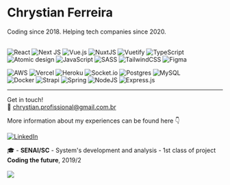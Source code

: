 <h1>Chrystian Ferreira</h1>
Coding since 2018. Helping tech companies since 2020.<br><br>

![React](https://img.shields.io/badge/React-%2320232a.svg?style=flat-square&logo=react&logoColor=%2361DAFB) 
![Next JS](https://img.shields.io/badge/Next-black?style=flat-square&logo=next.js&logoColor=white)
![Vue.js](https://img.shields.io/badge/Vue-%2335495e.svg?style=flat-square&logo=vuedotjs&logoColor=%234FC08D)
![NuxtJS](https://img.shields.io/badge/Nuxt-black?style=flat-square&logo=nuxt.js&logoColor=white)
![Vuetify](https://img.shields.io/badge/Vuetify-1867C0?style=flat-square&logo=vuetify&logoColor=AEDDFF) 
![TypeScript](https://img.shields.io/badge/Typescript-%23007ACC.svg?style=flat-square&logo=typescript&logoColor=white) 
![Atomic design](https://img.shields.io/badge/Atom-66595C?style=flat&logo=Atom)
![JavaScript](https://img.shields.io/badge/Javascript-%23323330.svg?style=flat-square&logo=javascript&logoColor=%23F7DF1E) 
![SASS](https://img.shields.io/badge/SASS-hotpink.svg?style=flat-square&logo=SASS&logoColor=white) 
![TailwindCSS](https://img.shields.io/badge/Tailwind-%2338B2AC.svg?style=flat-square&logo=tailwind-css&logoColor=white) 
![Figma](https://img.shields.io/badge/Figma-%23F24E1E.svg?style=flat-square&logo=figma&logoColor=white) 

![AWS](https://img.shields.io/badge/Amazon_AWS-232F3E?style=flat&logo=amazon-web-services&logoColor=white) 
![Vercel](https://img.shields.io/badge/Vercel-%23000000.svg?style=flat-square&logo=vercel&logoColor=white) 
![Heroku](https://img.shields.io/badge/Heroku-%23430098.svg?style=flat-square&logo=heroku&logoColor=white) 
![Socket.io](https://img.shields.io/badge/Socket.io-black?style=flat-square&logo=socket.io&badgeColor=010101) 
![Postgres](https://img.shields.io/badge/Postgres-%23316192.svg?style=flat-square&logo=postgresql&logoColor=white) 
![MySQL](https://img.shields.io/badge/MySQL-%2300f.svg?style=flat-square&logo=mysql&logoColor=white) 	
![Docker](https://img.shields.io/badge/Docker-%230db7ed.svg?style=flat-square&logo=docker&logoColor=white) 
![Strapi](https://img.shields.io/badge/Strapi-%232E7EEA.svg?style=flat-square&logo=strapi&logoColor=white) 
![Spring](https://img.shields.io/badge/Spring-%236DB33F.svg?style=flat-square&logo=spring&logoColor=white) 
![NodeJS](https://img.shields.io/badge/Node.js-6DA55F?style=flat-square&logo=node.js&logoColor=white) 
![Express.js](https://img.shields.io/badge/Express.js-%23404d59.svg?style=flat-square&logo=express&logoColor=%2361DAFB) 

---
Get in touch!<br>
📧 chrystian.profissional@gmail.com.br

More information about my experiences can be found here 👇

[![LinkedIn](https://img.shields.io/badge/LinkedIn-%230077B5.svg?logo=linkedin&logoColor=white)](https://linkedin.com/in/https://www.linkedin.com/in/chrystian-ferreira-da-silva-4a86a01a0/) 


🎓 - **SENAI/SC** - System's development and analysis - 1st class of project **Coding the future**, 2019/2<br><br>
[![](https://visitcount.itsvg.in/api?id=ChrystianFerreira&icon=7&color=8)](https://visitcount.itsvg.in)


<!---
ChrystianFerreira/ChrystianFerreira is a ✨ special ✨ repository because its `README.md` (this file) appears on your GitHub profile.
You can click the Preview link to take a look at your changes.
--->
